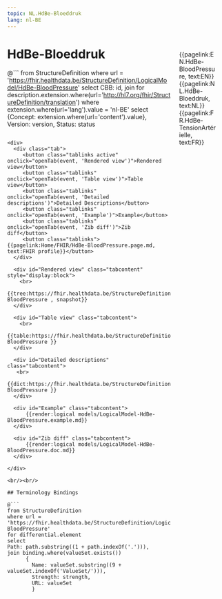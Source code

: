```yaml
---
topic: NL.HdBe-Bloeddruk
lang: nl-BE
---
```


<div style="float:right;width:85px;padding:10px;margin:10">
<p>{{pagelink:EN.HdBe-BloodPressure, text:EN}}  {{pagelink:NL.HdBe-Bloeddruk, text:NL}}  {{pagelink:FR.HdBe-TensionArtérielle, text:FR}}<p>
</div>

# HdBe-Bloeddruk



@```
from StructureDefinition
where url = 'https://fhir.healthdata.be/StructureDefinition/LogicalModel/HdBe-BloodPressure'
select 
CBB: id,
join for description.extension.where(url='http://hl7.org/fhir/StructureDefinition/translation') where extension.where(url='lang').value = 'nl-BE' select {Concept: extension.where(url='content').value}, 
Version: version,
Status: status
```

<div>
  <div class="tab">
     <button class="tablinks active" onclick="openTab(event, 'Rendered view')">Rendered view</button>
     <button class="tablinks" onclick="openTab(event, 'Table view')">Table view</button>
     <button class="tablinks" onclick="openTab(event, 'Detailed descriptions')">Detailed Descriptions</button>
     <button class="tablinks" onclick="openTab(event, 'Example')">Example</button>
     <button class="tablinks" onclick="openTab(event, 'Zib diff')">Zib diff</button>
     <button class="tablinks">{{pagelink:Home/FHIR/HdBe-BloodPressure.page.md, text:FHIR profile}}</button>
  </div>

  <div id="Rendered view" class="tabcontent" style="display:block">
    <br>
      {{tree:https://fhir.healthdata.be/StructureDefinition/LogicalModel/HdBe-BloodPressure , snapshot}}
  </div>

  <div id="Table view" class="tabcontent">
    <br>
      {{table:https://fhir.healthdata.be/StructureDefinition/LogicalModel/HdBe-BloodPressure }}
  </div>

  <div id="Detailed descriptions" class="tabcontent">
   <br>
      {{dict:https://fhir.healthdata.be/StructureDefinition/LogicalModel/HdBe-BloodPressure }}
  </div>

  <div id="Example" class="tabcontent">
      {{render:logical models/LogicalModel-HdBe-BloodPressure.example.md}}
  </div>

  <div id="Zib diff" class="tabcontent">
      {{render:logical models/LogicalModel-HdBe-BloodPressure.doc.md}}
  </div>

</div>

<br/><br/> 

## Terminology Bindings

@```
from StructureDefinition
where url = 'https://fhir.healthdata.be/StructureDefinition/LogicalModel/HdBe-BloodPressure'
for differential.element
select
Path: path.substring((1 + path.indexOf('.'))),
join binding.where(valueSet.exists())
      { 
        Name: valueSet.substring((9 + valueSet.indexOf('ValueSet/'))),
        Strength: strength,
        URL: valueSet
        }
```  